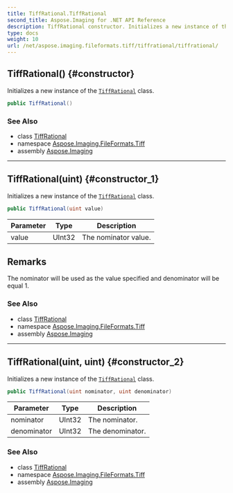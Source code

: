 ```yaml
---
title: TiffRational.TiffRational
second_title: Aspose.Imaging for .NET API Reference
description: TiffRational constructor. Initializes a new instance of the TiffRational class
type: docs
weight: 10
url: /net/aspose.imaging.fileformats.tiff/tiffrational/tiffrational/
---
```

## TiffRational() {#constructor}

Initializes a new instance of the [`TiffRational`](../) class.

```csharp
public TiffRational()
```

### See Also

* class [TiffRational](../)
* namespace [Aspose.Imaging.FileFormats.Tiff](../../tiffrational/)
* assembly [Aspose.Imaging](../../../)

---

## TiffRational(uint) {#constructor_1}

Initializes a new instance of the [`TiffRational`](../) class.

```csharp
public TiffRational(uint value)
```

| Parameter | Type | Description |
| --- | --- | --- |
| value | UInt32 | The nominator value. |

## Remarks

The nominator will be used as the value specified and denominator will be equal 1.

### See Also

* class [TiffRational](../)
* namespace [Aspose.Imaging.FileFormats.Tiff](../../tiffrational/)
* assembly [Aspose.Imaging](../../../)

---

## TiffRational(uint, uint) {#constructor_2}

Initializes a new instance of the [`TiffRational`](../) class.

```csharp
public TiffRational(uint nominator, uint denominator)
```

| Parameter | Type | Description |
| --- | --- | --- |
| nominator | UInt32 | The nominator. |
| denominator | UInt32 | The denominator. |

### See Also

* class [TiffRational](../)
* namespace [Aspose.Imaging.FileFormats.Tiff](../../tiffrational/)
* assembly [Aspose.Imaging](../../../)


